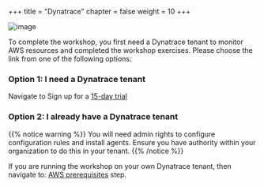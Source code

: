 +++
title = "Dynatrace"
chapter = false
weight = 10
+++

![image](/images/jess.png)

To complete the workshop, you first need a Dynatrace tenant to monitor AWS resources and completed the workshop exercises. Please choose the link from one of the following options:

### Option 1: I need a Dynatrace tenant

Navigate to Sign up for a [15-day trial](20_dynatrace_trial.html)

### Option 2: I already have a Dynatrace tenant

{{% notice warning %}}
You will need admin rights to configure configuration rules and install agents. Ensure you have authority within your organization to do this in your tenant.
{{% /notice %}}

If you are running the workshop on your own Dynatrace tenant, then navigate to: [AWS prerequisites](/10_prerequisites/30_aws.html) step.
